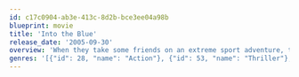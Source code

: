 ```yaml
---
id: c17c0904-ab3e-413c-8d2b-bce3ee04a98b
blueprint: movie
title: 'Into the Blue'
release_date: '2005-09-30'
overview: 'When they take some friends on an extreme sport adventure, the last thing Jared and Sam expect to see below the shark-infested waters is a legendary pirate ship rumored to contain millions of dollars in gold. But their good fortune is short-lived, as a ruthless gang of criminals gets word of what they have uncovered.'
genres: '[{"id": 28, "name": "Action"}, {"id": 53, "name": "Thriller"}, {"id": 12, "name": "Adventure"}, {"id": 80, "name": "Crime"}]'
---
```

